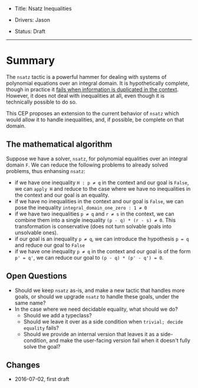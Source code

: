 - Title: Nsatz Inequalities

- Drivers: Jason

- Status: Draft

----

# Summary

The `nsatz` tactic is a powerful hammer for dealing with systems of polynomial
equations over an integral domain.  It is hypothetically complete, though in
practice it [fails when information is duplicated in the
context](https://coq.inria.fr/bugs/show_bug.cgi?id=4880).  However, it does not
deal with inequalities at all, even though it is technically possible to do so.

This CEP proposes an extension to the current behavior of `nsatz` which would
allow it to handle inequalities, and, if possible, be complete on that domain.

## The mathematical algorithm

Suppose we have a solver, `nsatz`, for polynomial equalities over an integral
domain `F`.  We can reduce the following problems to already solved problems,
thus enhansing `nsatz`:
* if we have one inequality `H : p ≠ q` in the context and our goal is `False`,
  we can `apply H` and reduce to the case where we have no inequalities in the
  context and our goal is an equality.
* if we have no inequalities in the context and our goal is `False`, we can pose
  the inequality `integral_domain_one_zero : 1 ≠ 0`
* if we have two inequalities `p ≠ q` and `r ≠ s` in the context, we can combine
  them into a single inequality `(p - q) * (r - s) ≠ 0`.  This transformation is
  conservative (does not turn solvable goals into unsolvable ones).
* if our goal is an inequality `p ≠ q`, we can introduce the hypothesis `p = q`
  and reduce our goal to `False`
* if we have one inequality `p ≠ q` in the context and our goal is of the form `p' = q'`,
  we can reduce our goal to `(p - q) * (p' - q') = 0`.

## Open Questions

* Should we keep `nsatz` as-is, and make a new tactic that handles more goals, or
  should we upgrade `nsatz` to handle these goals, under the same name?
* In the case where we need decidable equality, what should we do?
  - Should we add a typeclass?
  - Should we leave it over as a side condition when `trivial; decide equality` fails?
  - Should we provide an internal version that leaves it as a side-condition, and make
    the user-facing version fail when it doesn't fully solve the goal?

## Changes
* 2016-07-02, first draft
